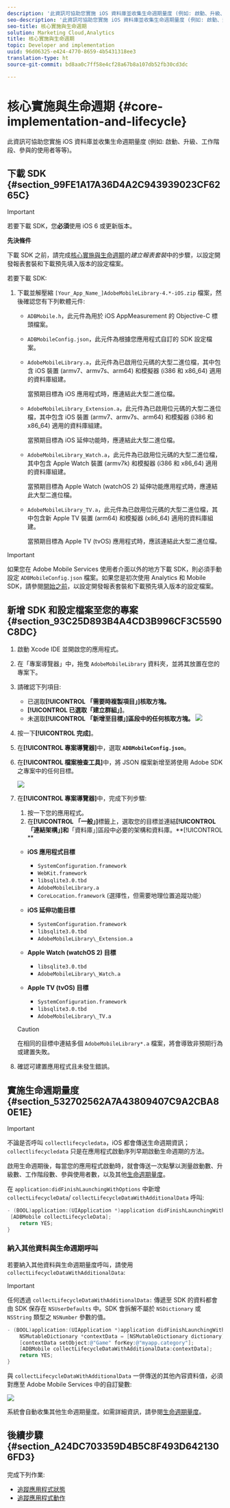 ```yaml
---
description: '此資訊可協助您實施 iOS 資料庫並收集生命週期量度 (例如: 啟動、升級、工作階段、參與的使用者等等)。'
seo-description: '此資訊可協助您實施 iOS 資料庫並收集生命週期量度 (例如: 啟動、升級、工作階段、參與的使用者等等)。'
seo-title: 核心實施與生命週期
solution: Marketing Cloud,Analytics
title: 核心實施與生命週期
topic: Developer and implementation
uuid: 96d06325-e424-4770-8659-4b5431318ee3
translation-type: ht
source-git-commit: bd8aa0c7ff58e4cf28a67b8a107db52fb30cd3dc

---
```



# 核心實施與生命週期 {#core-implementation-and-lifecycle}

此資訊可協助您實施 iOS 資料庫並收集生命週期量度 (例如: 啟動、升級、工作階段、參與的使用者等等)。

## 下載 SDK {#section_99FE1A17A36D4A2C943939023CF6265C}

>[!IMPORTANT]
>
>若要下載 SDK，您&#x200B;**必須**&#x200B;使用 iOS 6 或更新版本。

**先決條件**

下載 SDK 之前，請完成[核心實施與生命週期](/help/ios/getting-started/requirements.md)的&#x200B;*建立報表套裝*&#x200B;中的步驟，以設定開發報表套裝和下載預先填入版本的設定檔案。

若要下載 SDK:

1. 下載並解壓縮 `[Your_App_Name_]AdobeMobileLibrary-4.*-iOS.zip` 檔案，然後確認您有下列軟體元件:

   * `ADBMobile.h`，此元件為用於 iOS AppMeasurement 的 Objective-C 標頭檔案。
   * `ADBMobileConfig.json`，此元件為根據您應用程式自訂的 SDK 設定檔案。
   * `AdobeMobileLibrary.a`，此元件為已啟用位元碼的大型二進位檔，其中包含 iOS 裝置 (armv7、armv7s、arm64) 和模擬器 (i386 和 x86_64) 適用的資料庫組建。

      當預期目標為 iOS 應用程式時，應連結此大型二進位檔。

   * `AdobeMobileLibrary_Extension.a`，此元件為已啟用位元碼的大型二進位檔，其中包含 iOS 裝置 (armv7、armv7s、arm64) 和模擬器 (i386 和 x86_64) 適用的資料庫組建。

      當預期目標為 iOS 延伸功能時，應連結此大型二進位檔。

   * `AdobeMobileLibrary_Watch.a`，此元件為已啟用位元碼的大型二進位檔，其中包含 Apple Watch 裝置 (armv7k) 和模擬器 (i386 和 x86_64) 適用的資料庫組建。

      當預期目標為 Apple Watch (watchOS 2) 延伸功能應用程式時，應連結此大型二進位檔。

   * `AdobeMobileLibrary_TV.a`，此元件為已啟用位元碼的大型二進位檔，其中包含新 Apple TV 裝置 (arm64) 和模擬器 (x86_64) 適用的資料庫組建。

      當預期目標為 Apple TV (tvOS) 應用程式時，應該連結此大型二進位檔。

>[!IMPORTANT]
>
>如果您在 Adobe Mobile Services 使用者介面以外的地方下載 SDK，則必須手動設定 `ADBMobileConfig.json` 檔案。如果您是初次使用 Analytics 和 Mobile SDK，請參閱[開始之前](/help/ios/getting-started/requirements.md)，以設定開發報表套裝和下載預先填入版本的設定檔案。

## 新增 SDK 和設定檔案至您的專案 {#section_93C25D893B4A4CD3B996CF3C5590C8DC}

1. 啟動 Xcode IDE 並開啟您的應用程式。
1. 在「專案導覽器」中，拖曳 `AdobeMobileLibrary` 資料夾，並將其放置在您的專案下。
1. 請確認下列項目:

   * 已選取&#x200B;**[!UICONTROL 「需要時複製項目」]核取方塊。**
   * **[!UICONTROL 已選取「建立群組」]**。
   * 未選取&#x200B;**[!UICONTROL 「新增至目標」]區段中的任何核取方塊。**
   ![](assets/step_3.png)

1. 按一下&#x200B;**[!UICONTROL 完成]**。
1. 在&#x200B;**[!UICONTROL 專案導覽器]**&#x200B;中，選取 **`ADBMobileConfig.json`**。
1. 在&#x200B;**[!UICONTROL 檔案檢查工具]**&#x200B;中，將 JSON 檔案新增至將使用 Adobe SDK 之專案中的任何目標。

   ![](assets/step_4.png)

1. 在&#x200B;**[!UICONTROL 專案導覽器]**&#x200B;中，完成下列步驟:

   1. 按一下您的應用程式。
   1. 在&#x200B;**[!UICONTROL 「一般」]**&#x200B;標籤上，選取您的目標並連結&#x200B;**[!UICONTROL 「連結架構」]和**「資料庫」]區段中必要的架構和資料庫。**[!UICONTROL **
   * **iOS 應用程式目標**
      * `SystemConfiguration.framework`
      * `WebKit.framework`
      * `libsqlite3.0.tbd`
      * `AdobeMobileLibrary.a`
      * `CoreLocation.framework` (選擇性，但需要地理位置追蹤功能）
   * **iOS 延伸功能目標**

      * `SystemConfiguration.framework`
      * `libsqlite3.0.tbd`
      * `AdobeMobileLibrary\_Extension.a`
   * **Apple Watch (watchOS 2) 目標**

      * `libsqlite3.0.tbd`
      * `AdobeMobileLibrary\_Watch.a`
   * **Apple TV (tvOS) 目標**

      * `SystemConfiguration.framework`
      * `libsqlite3.0.tbd`
      * `AdobeMobileLibrary\_TV.a`
   >[!CAUTION]
   >
   > 在相同的目標中連結多個 `AdobeMobileLibrary*.a` 檔案，將會導致非預期行為或建置失敗。

1. 確認可建置應用程式且未發生錯誤。

## 實施生命週期量度 {#section_532702562A7A43809407C9A2CBA80E1E}

>[!IMPORTANT]
>
>不論是否呼叫 `collectlifecycledata`，iOS 都會傳送生命週期資訊；`collectlifecycledata` 只是在應用程式啟動序列早期啟動生命週期的方法。

啟用生命週期後，每當您的應用程式啟動時，就會傳送一次點擊以測量啟動數、升級數、工作階段數、參與使用者數，以及其他[生命週期量度](/help/ios/metrics.md)。

在 `application:didFinishLaunchingWithOptions` 中新增 `collectLifecycleData`/ `collectLifecycleDataWithAdditionalData` 呼叫:

```objective-c
- (BOOL)application:(UIApplication *)application didFinishLaunchingWithOptions:(NSDictionary *)launchOptions { 
 [ADBMobile collectLifecycleData]; 
    return YES; 
}
```

### 納入其他資料與生命週期呼叫

若要納入其他資料與生命週期量度呼叫，請使用 `collectLifecycleDataWithAdditionalData`:

>[!IMPORTANT]
>
>任何透過 `collectLifecycleDataWithAdditionalData:` 傳遞至 SDK 的資料都會由 SDK 保存在 `NSUserDefaults` 中。SDK 會拆解不屬於 `NSDictionary` 或 `NSString` 類型之 `NSNumber` 參數的值。

```objective-c
- (BOOL)application:(UIApplication *)application didFinishLaunchingWithOptions:(NSDictionary *)launchOptions { 
    NSMutableDictionary *contextData = [NSMutableDictionary dictionary]; 
    [contextData setObject:@"Game" forKey:@"myapp.category"]; 
    [ADBMobile collectLifecycleDataWithAdditionalData:contextData]; 
    return YES; 
}
```

與 `collectLifecycleDataWithAdditionalData` 一併傳送的其他內容資料值，必須對應至 Adobe Mobile Services 中的自訂變數:

![](assets/map-variable-lifecycle.png)

系統會自動收集其他生命週期量度。如需詳細資訊，請參閱[生命週期量度](/help/ios/metrics.md)。

## 後續步驟 {#section_A24DC703359D4B5C8F493D6421306FD3}

完成下列作業:

* [追蹤應用程式狀態](/help/ios/analytics-main/states.md)
* [追蹤應用程式動作](/help/ios/analytics-main/actions.md)
